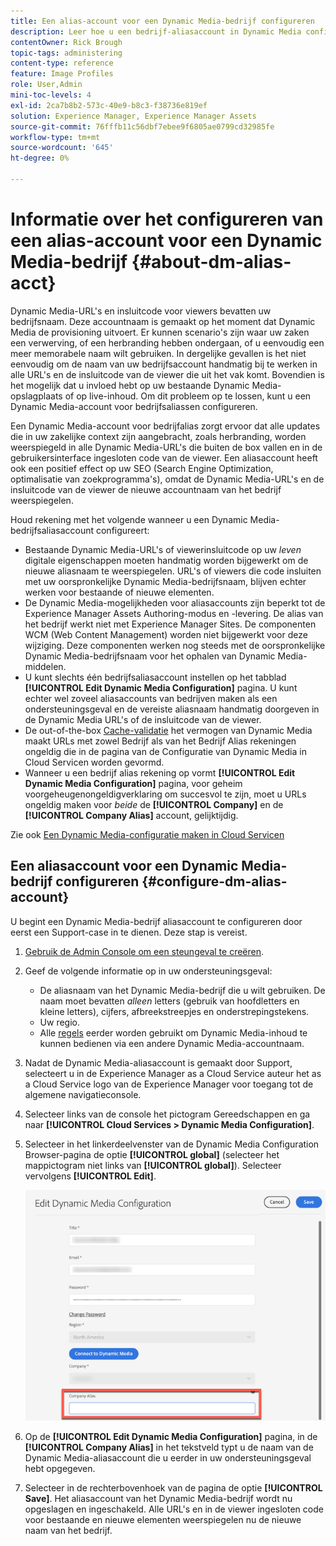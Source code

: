 ```yaml
---
title: Een alias-account voor een Dynamic Media-bedrijf configureren
description: Leer hoe u een bedrijf-aliasaccount in Dynamic Media configureert.
contentOwner: Rick Brough
topic-tags: administering
content-type: reference
feature: Image Profiles
role: User,Admin
mini-toc-levels: 4
exl-id: 2ca7b8b2-573c-40e9-b8c3-f38736e819ef
solution: Experience Manager, Experience Manager Assets
source-git-commit: 76fffb11c56dbf7ebee9f6805ae0799cd32985fe
workflow-type: tm+mt
source-wordcount: '645'
ht-degree: 0%

---
```


<!-- hide: yes
hidefromtoc: yes -->

# Informatie over het configureren van een alias-account voor een Dynamic Media-bedrijf {#about-dm-alias-acct}

Dynamic Media-URL&#39;s en insluitcode voor viewers bevatten uw bedrijfsnaam. Deze accountnaam is gemaakt op het moment dat Dynamic Media de provisioning uitvoert. Er kunnen scenario&#39;s zijn waar uw zaken een verwerving, of een herbranding hebben ondergaan, of u eenvoudig een meer memorabele naam wilt gebruiken. In dergelijke gevallen is het niet eenvoudig om de naam van uw bedrijfsaccount handmatig bij te werken in alle URL&#39;s en de insluitcode van de viewer die uit het vak komt. Bovendien is het mogelijk dat u invloed hebt op uw bestaande Dynamic Media-opslagplaats of op live-inhoud. Om dit probleem op te lossen, kunt u een Dynamic Media-account voor bedrijfsaliassen configureren.

Een Dynamic Media-account voor bedrijfalias zorgt ervoor dat alle updates die in uw zakelijke context zijn aangebracht, zoals herbranding, worden weerspiegeld in alle Dynamic Media-URL&#39;s die buiten de box vallen en in de gebruikersinterface ingesloten code van de viewer. Een aliasaccount heeft ook een positief effect op uw SEO (Search Engine Optimization, optimalisatie van zoekprogramma&#39;s), omdat de Dynamic Media-URL&#39;s en de insluitcode van de viewer de nieuwe accountnaam van het bedrijf weerspiegelen.

Houd rekening met het volgende wanneer u een Dynamic Media-bedrijfsaliasaccount configureert:

* Bestaande Dynamic Media-URL&#39;s of viewerinsluitcode op uw *leven* digitale eigenschappen moeten handmatig worden bijgewerkt om de nieuwe aliasnaam te weerspiegelen. URL&#39;s of viewers die code insluiten met uw oorspronkelijke Dynamic Media-bedrijfsnaam, blijven echter werken voor bestaande of nieuwe elementen.
* De Dynamic Media-mogelijkheden voor aliasaccounts zijn beperkt tot de Experience Manager Assets Authoring-modus en -levering. De alias van het bedrijf werkt niet met Experience Manager Sites. De componenten WCM (Web Content Management) worden niet bijgewerkt voor deze wijziging. Deze componenten werken nog steeds met de oorspronkelijke Dynamic Media-bedrijfsnaam voor het ophalen van Dynamic Media-middelen.
* U kunt slechts één bedrijfsaliasaccount instellen op het tabblad **[!UICONTROL Edit Dynamic Media Configuration]** pagina. U kunt echter wel zoveel aliasaccounts van bedrijven maken als een ondersteuningsgeval en de vereiste aliasnaam handmatig doorgeven in de Dynamic Media URL&#39;s of de insluitcode van de viewer.
* De out-of-the-box [Cache-validatie](/help/assets/invalidate-cdn-cache-dynamic-media.md) het vermogen van Dynamic Media maakt URLs met zowel Bedrijf als van het Bedrijf Alias rekeningen ongeldig die in de pagina van de Configuratie van Dynamic Media in Cloud Servicen worden gevormd.
* Wanneer u een bedrijf alias rekening op vormt **[!UICONTROL Edit Dynamic Media Configuration]** pagina, voor geheim voorgeheugenongeldigverklaring om succesvol te zijn, moet u URLs ongeldig maken voor *beide* de **[!UICONTROL Company]** en de **[!UICONTROL Company Alias]** account, gelijktijdig.

Zie ook [Een Dynamic Media-configuratie maken in Cloud Servicen](/help/assets/config-dms7.md#configuring-dynamic-media-cloud-services)

## Een aliasaccount voor een Dynamic Media-bedrijf configureren {#configure-dm-alias-account}

U begint een Dynamic Media-bedrijf aliasaccount te configureren door eerst een Support-case in te dienen. Deze stap is vereist.

1. [Gebruik de Admin Console om een steungeval te creëren](https://helpx.adobe.com/enterprise/using/support-for-experience-cloud.html).
1. Geef de volgende informatie op in uw ondersteuningsgeval:

   * De aliasnaam van het Dynamic Media-bedrijf die u wilt gebruiken. De naam moet bevatten *alleen* letters (gebruik van hoofdletters en kleine letters), cijfers, afbreekstreepjes en onderstrepingstekens.
   * Uw regio.
   * Alle [regels](/help/assets/using-rulesets-to-transform-urls.md) eerder worden gebruikt om Dynamic Media-inhoud te kunnen bedienen via een andere Dynamic Media-accountnaam.

1. Nadat de Dynamic Media-aliasaccount is gemaakt door Support, selecteert u in de Experience Manager as a Cloud Service auteur het as a Cloud Service logo van de Experience Manager voor toegang tot de algemene navigatieconsole.
1. Selecteer links van de console het pictogram Gereedschappen en ga naar **[!UICONTROL Cloud Services > Dynamic Media Configuration]**.
1. Selecteer in het linkerdeelvenster van de Dynamic Media Configuration Browser-pagina de optie **[!UICONTROL global]** (selecteer het mappictogram niet links van **[!UICONTROL global]**). Selecteer vervolgens **[!UICONTROL Edit]**.

   ![Dynamic Media Company Alias tekstveld](/help/assets/assets-dm/dm-company-alias.png)

1. Op de **[!UICONTROL Edit Dynamic Media Configuration]** pagina, in de **[!UICONTROL Company Alias]** in het tekstveld typt u de naam van de Dynamic Media-aliasaccount die u eerder in uw ondersteuningsgeval hebt opgegeven.
1. Selecteer in de rechterbovenhoek van de pagina de optie **[!UICONTROL Save]**.
Het aliasaccount van het Dynamic Media-bedrijf wordt nu opgeslagen en ingeschakeld. Alle URL&#39;s en in de viewer ingesloten code voor bestaande en nieuwe elementen weerspiegelen nu de nieuwe naam van het bedrijf.
